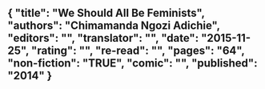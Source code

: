 {
 "title": "We Should All Be Feminists",
 "authors": "Chimamanda Ngozi Adichie",
 "editors": "",
 "translator": "",
 "date": "2015-11-25",
 "rating": "",
 "re-read": "",
 "pages": "64",
 "non-fiction": "TRUE",
 "comic": "",
 "published": "2014"
}
---

